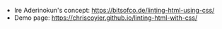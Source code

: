- Ire Aderinokun's concept: https://bitsofco.de/linting-html-using-css/
- Demo page: https://chriscoyier.github.io/linting-html-with-css/
